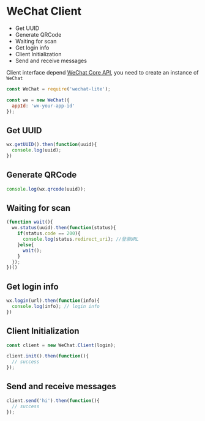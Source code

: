 WeChat Client
=============

+ Get UUID
+ Generate QRCode
+ Waiting for scan
+ Get login info
+ Client Initialization
+ Send and receive messages

Client interface depend [WeChat Core API](/lib/index.js), you need to create an instance of `WeChat`

```javascript
const WeChat = require('wechat-lite');

const wx = new WeChat({
  appId: 'wx-your-app-id'
});
```

## Get UUID

```js
wx.getUUID().then(function(uuid){
  console.log(uuid);
})
```

## Generate QRCode

```js
console.log(wx.qrcode(uuid));
```

## Waiting for scan

```js
(function wait(){
  wx.status(uuid).then(function(status){
    if(status.code == 200){
      console.log(status.redirect_uri); //登录URL
    }else{
      wait();
    }
  });
})()
```

## Get login info

```js
wx.login(url).then(function(info){
  console.log(info); // login info
})
```

## Client Initialization

```js
const client = new WeChat.Client(login);

client.init().then(function(){
  // success
});
```

## Send and receive messages

```js
client.send('hi').then(function(){
  // success
});
```

